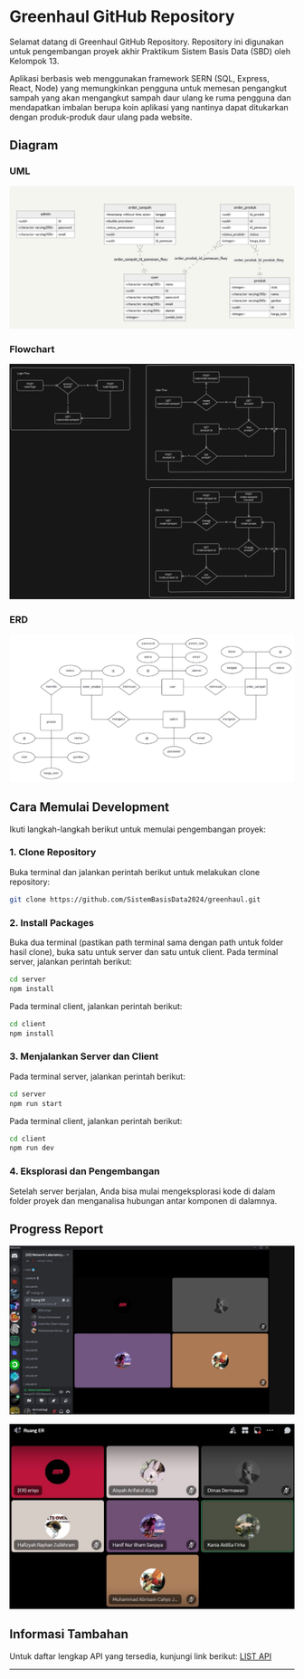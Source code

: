 # Greenhaul GitHub Repository

Selamat datang di Greenhaul GitHub Repository. Repository ini digunakan untuk pengembangan proyek akhir Praktikum Sistem Basis Data (SBD) oleh Kelompok 13.

Aplikasi berbasis web menggunakan framework SERN (SQL, Express, React, Node) yang memungkinkan pengguna untuk memesan pengangkut sampah yang akan mengangkut sampah daur ulang ke ruma pengguna dan mendapatkan imbalan berupa koin aplikasi yang nantinya dapat ditukarkan dengan produk-produk daur ulang pada website.

## Diagram

### UML
![image](https://github.com/SistemBasisData2024/greenhaul/blob/main/Images/UML.jpg)


### Flowchart
![image](https://github.com/SistemBasisData2024/greenhaul/blob/main/Images/FLOWCHART.jpg)


### ERD
![image](https://github.com/SistemBasisData2024/greenhaul/blob/main/Images/ERD.jpg)

## Cara Memulai Development

Ikuti langkah-langkah berikut untuk memulai pengembangan proyek:

### 1. Clone Repository

Buka terminal dan jalankan perintah berikut untuk melakukan clone repository:

```bash
git clone https://github.com/SistemBasisData2024/greenhaul.git
```

### 2. Install Packages

Buka dua terminal (pastikan path terminal sama dengan path untuk folder hasil clone), buka satu untuk server dan satu untuk client. Pada terminal server, jalankan perintah berikut:

```bash
cd server
npm install
```

Pada terminal client, jalankan perintah berikut:

```bash
cd client
npm install
```

### 3. Menjalankan Server dan Client

Pada terminal server, jalankan perintah berikut:

```bash
cd server
npm run start
```

Pada terminal client, jalankan perintah berikut:

```bash
cd client
npm run dev
```

### 4. Eksplorasi dan Pengembangan

Setelah server berjalan, Anda bisa mulai mengeksplorasi kode di dalam folder proyek dan menganalisa hubungan antar komponen di dalamnya.


## Progress Report
![image](https://github.com/SistemBasisData2024/greenhaul/blob/main/Images/PROGRESS%20REPORT%201.jpg)

![image](https://github.com/SistemBasisData2024/greenhaul/blob/main/Images/PROGRESS%20REPORT%202.jpg)


## Informasi Tambahan

Untuk daftar lengkap API yang tersedia, kunjungi link berikut: [LIST API](https://exers.vercel.app/SBD13Guide)

---
